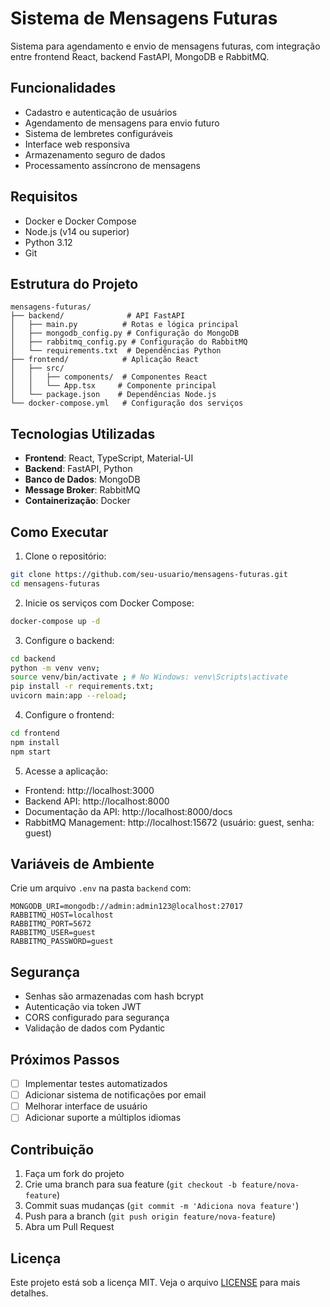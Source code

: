 # Sistema de Mensagens Futuras

Sistema para agendamento e envio de mensagens futuras, com integração entre frontend React, backend FastAPI, MongoDB e RabbitMQ.

## Funcionalidades

- Cadastro e autenticação de usuários
- Agendamento de mensagens para envio futuro
- Sistema de lembretes configuráveis
- Interface web responsiva
- Armazenamento seguro de dados
- Processamento assíncrono de mensagens

## Requisitos

- Docker e Docker Compose
- Node.js (v14 ou superior)
- Python 3.12
- Git

## Estrutura do Projeto

```
mensagens-futuras/
├── backend/              # API FastAPI
│   ├── main.py          # Rotas e lógica principal
│   ├── mongodb_config.py # Configuração do MongoDB
│   ├── rabbitmq_config.py # Configuração do RabbitMQ
│   └── requirements.txt  # Dependências Python
├── frontend/            # Aplicação React
│   ├── src/
│   │   ├── components/  # Componentes React
│   │   └── App.tsx     # Componente principal
│   └── package.json    # Dependências Node.js
└── docker-compose.yml   # Configuração dos serviços
```

## Tecnologias Utilizadas

- **Frontend**: React, TypeScript, Material-UI
- **Backend**: FastAPI, Python
- **Banco de Dados**: MongoDB
- **Message Broker**: RabbitMQ
- **Containerização**: Docker

## Como Executar

1. Clone o repositório:
```bash
git clone https://github.com/seu-usuario/mensagens-futuras.git
cd mensagens-futuras
```

2. Inicie os serviços com Docker Compose:
```bash
docker-compose up -d
```

3. Configure o backend:
```bash
cd backend
python -m venv venv;
source venv/bin/activate ; # No Windows: venv\Scripts\activate
pip install -r requirements.txt;
uvicorn main:app --reload;
```

4. Configure o frontend:
```bash
cd frontend
npm install
npm start
```

5. Acesse a aplicação:
- Frontend: http://localhost:3000
- Backend API: http://localhost:8000
- Documentação da API: http://localhost:8000/docs
- RabbitMQ Management: http://localhost:15672 (usuário: guest, senha: guest)

## Variáveis de Ambiente

Crie um arquivo `.env` na pasta `backend` com:

```env
MONGODB_URI=mongodb://admin:admin123@localhost:27017
RABBITMQ_HOST=localhost
RABBITMQ_PORT=5672
RABBITMQ_USER=guest
RABBITMQ_PASSWORD=guest
```

## Segurança

- Senhas são armazenadas com hash bcrypt
- Autenticação via token JWT
- CORS configurado para segurança
- Validação de dados com Pydantic

## Próximos Passos

- [ ] Implementar testes automatizados
- [ ] Adicionar sistema de notificações por email
- [ ] Melhorar interface de usuário
- [ ] Adicionar suporte a múltiplos idiomas

## Contribuição

1. Faça um fork do projeto
2. Crie uma branch para sua feature (`git checkout -b feature/nova-feature`)
3. Commit suas mudanças (`git commit -m 'Adiciona nova feature'`)
4. Push para a branch (`git push origin feature/nova-feature`)
5. Abra um Pull Request

## Licença

Este projeto está sob a licença MIT. Veja o arquivo [LICENSE](LICENSE) para mais detalhes. 